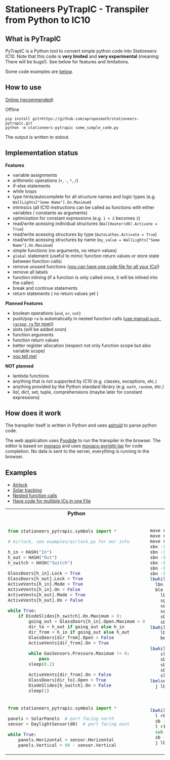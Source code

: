 # Stationeers PyTrapIC - Transpiler from Python to IC10

## What is PyTrapIC

PyTrapIC is a Python tool to convert simple python code into Stationeers IC10. Note that this code is **very limited** and **very experimental** (meaning: There will be bugs!). See below for features and limitations.

Some code examples are [below](#examples).

## How to use

[Online (recommended)](https://aproposmath.github.io/stationeers-pytrapic)

Offline

```
pip install git+https://github.com/aproposmath/stationeers-pytrapic.git
python -m stationeers-pytrapic some_simple_code.py
```

The output is written to stdout.

## Implementation status

**Features**

- variable assignments
- arithmetic operations (`+`, `-`, `*`, `/`)
- if-else statements
- while loops
- type hints/autocomplete for all structure names and logic types (e.g. `WallLights["Some Name"].On.Maximum`)
- intrinsics (all IC10 instructions can be called as functions with either variables / constants as arguments)
- optimization for constant expressions (e.g. `1 + 2` becomes `3`)
- read/write acessing individual structures (`WallHeater(d0).Activate = True`)
- read/write acessing structures by type (`AutoLathes.Activate = True`)
- read/write acessing structures by name (`my_value = WallLights["Some Name"].On.Maximum`)
- simple functions (no arguments, no return values)
- `global` statement (useful to mimic function return values or store state between function calls)
- remove unused functions ([you can have one code file for all your ICs!](https://aproposmath.github.io/stationeers-pytrapic?fileUrl=https://raw.githubusercontent.com/aproposmath/stationeers-pytrapic/refs/heads/main/examples/one_file_to_rule_them_all.py))
- remove all labels
- function inlining (if a function is only called once, it will be inlined into the caller)
- break and continue statements
- return statements ( no return values yet )

**Planned Features**

- boolean operations (`and`, `or`, `not`)
- push/pop `ra` is automatically in nested function calls ([use manual `push ra/pop ra` for now)](https://aproposmath.github.io/stationeers-pytrapic?fileUrl=https://raw.githubusercontent.com/aproposmath/stationeers-pytrapic/refs/heads/main/examples/nested_function_calls.py))
- slots (will be added soon)
- function arguments
- function return values
- better register allocation (respect not only function scope but also variable scope)
- [you tell me!](https://github.com/aproposmath/stationeers-pytrapic/issues/new)

**NOT planned**

- lambda functions
- anything that is not supported by IC10 (e.g. classes, exceptions, etc.)
- anything provided by the Python standard library (e.g. `math`, `random`, etc.)
- list, dict, set, tuple, comprehensions (maybe later for constant expressions)

## How does it work

The transpiler itself is written in Python and uses [astroid](https://pypi.org/project/astroid/) to parse python code.

The web application uses [Pyodide](https://pyodide.org/) to run the transpiler in the browser. The editor is based on [monaco](https://microsoft.github.io/monaco-editor/) and uses [monaco-pyright-lsp](https://github.com/SardineFish/monaco-pyright-lsp) for code completion. No data is sent to the server, everything is running in the browser.

## Examples

- [Airlock](https://aproposmath.github.io/stationeers-pytrapic?fileUrl=https://raw.githubusercontent.com/aproposmath/stationeers-pytrapic/refs/heads/main/examples/airlock.py)
- [Solar tracking](https://aproposmath.github.io/stationeers-pytrapic?fileUrl=https://raw.githubusercontent.com/aproposmath/stationeers-pytrapic/refs/heads/main/examples/solar.py)
- [Nested function calls](https://aproposmath.github.io/stationeers-pytrapic?fileUrl=https://raw.githubusercontent.com/aproposmath/stationeers-pytrapic/refs/heads/main/examples/nested_function_calls.py)
- [Have code for multiple ICs in one File](https://aproposmath.github.io/stationeers-pytrapic?fileUrl=https://raw.githubusercontent.com/aproposmath/stationeers-pytrapic/refs/heads/main/examples/one_file_to_rule_them_all.py)

<table>
<th>Python</th>
<th>IC10</th>

<tr>
<td>

```py

from stationeers_pytrapic.symbols import *

# Airlock, see examples/airlock.py for mor info

h_in = HASH("In")
h_out = HASH("Out")
h_switch = HASH("Switch")

GlassDoors[h_in].Lock = True
GlassDoors[h_out].Lock = True
ActiveVents[h_in].Mode = True
ActiveVents[h_in].On = False
ActiveVents[h_out].Mode = True
ActiveVents[h_out].On = False

while True:
    if DiodeSlides[h_switch].On.Maximum > 0:
        going_out = GlassDoors[h_in].Open.Maximum > 0
        dir_to = h_out if going_out else h_in
        dir_from = h_in if going_out else h_out
        GlassDoors[dir_from].Open = False
        ActiveVents[dir_from].On = True

        while GasSensors.Pressure.Maximum != 0:
            pass
        sleep(0.2)

        ActiveVents[dir_from].On = False
        GlassDoors[dir_to].Open = True
        DiodeSlides[h_switch].On = False
        sleep(1)
```

</td>
<td>

```asm
move r0 HASH("In")
move r1 HASH("Out")
move r2 HASH("Switch")
sbn -324331872 r0 Lock 1
sbn -324331872 r1 Lock 1
sbn -1129453144 r0 Mode 1
sbn -1129453144 r0 On 0
sbn -1129453144 r1 Mode 1
sbn -1129453144 r1 On 0
lbwhile1:
  lbn r3 576516101 r2 On 3
  ble r3 0 lbelse2
    lbn r5 -324331872 r0 Open 3
    sgt r4 r5 0
    select r6 r4 r1 r0
    select r7 r4 r0 r1
    sbn -324331872 r7 Open 0
    sbn -1129453144 r7 On 1
lbwhile9:
    lb r8 -1252983604 Pressure 3
    beq r8 0 lbwhile.end9
      j lbwhile9
lbwhile.end9:
    sleep 0.2
    sbn -1129453144 r7 On 0
    sbn -324331872 r6 Open 1
    sbn 576516101 r2 On 0
    sleep 1
lbelse2:
  j lbwhile1
```

</td>
</tr>
<tr>
<td>

```py
from stationeers_pytrapic.symbols import *

panels = SolarPanels  # port facing north
sensor = DaylightSensor(d0)  # port facing east

while True:
    panels.Horizontal = sensor.Horizontal
    panels.Vertical = 90 - sensor.Vertical
```

</td>
<td>

```asm
lbwhile1:
  l r0 d0 Horizontal
  sb -2045627372 Horizontal r0
  l r1 d0 Vertical
  sub r2 90 r1
  sb -2045627372 Vertical r2
  j lbwhile1
```

</td>
</tr>
</table>
